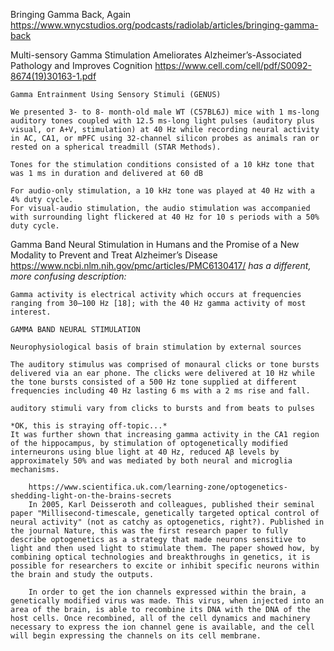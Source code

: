 Bringing Gamma Back, Again
https://www.wnycstudios.org/podcasts/radiolab/articles/bringing-gamma-back


Multi-sensory Gamma Stimulation Ameliorates Alzheimer’s-Associated Pathology and Improves Cognition
https://www.cell.com/cell/pdf/S0092-8674(19)30163-1.pdf
    
    Gamma Entrainment Using Sensory Stimuli (GENUS)

    We presented 3- to 8- month-old male WT (C57BL6J) mice with 1 ms-long auditory tones coupled with 12.5 ms-long light pulses (auditory plus visual, or A+V, stimulation) at 40 Hz while recording neural activity in AC, CA1, or mPFC using 32-channel silicon probes as animals ran or rested on a spherical treadmill (STAR Methods). 

    Tones for the stimulation conditions consisted of a 10 kHz tone that was 1 ms in duration and delivered at 60 dB
    
    For audio-only stimulation, a 10 kHz tone was played at 40 Hz with a 4% duty cycle.
    For visual-audio stimulation, the audio stimulation was accompanied with surrounding light flickered at 40 Hz for 10 s periods with a 50% duty cycle. 

Gamma Band Neural Stimulation in Humans and the Promise of a New Modality to Prevent and Treat Alzheimer’s Disease
https://www.ncbi.nlm.nih.gov/pmc/articles/PMC6130417/
    *has a different, more confusing description:*

    Gamma activity is electrical activity which occurs at frequencies ranging from 30–100 Hz [18]; with the 40 Hz gamma activity of most interest. 

    GAMMA BAND NEURAL STIMULATION
    
    Neurophysiological basis of brain stimulation by external sources
 
    The auditory stimulus was comprised of monaural clicks or tone bursts delivered via an ear phone. The clicks were delivered at 10 Hz while the tone bursts consisted of a 500 Hz tone supplied at different frequencies including 40 Hz lasting 6 ms with a 2 ms rise and fall.

    auditory stimuli vary from clicks to bursts and from beats to pulses

    *OK, this is straying off-topic...*
    It was further shown that increasing gamma activity in the CA1 region of the hippocampus, by stimulation of optogenetically modified interneurons using blue light at 40 Hz, reduced Aβ levels by approximately 50% and was mediated by both neural and microglia mechanisms.

        https://www.scientifica.uk.com/learning-zone/optogenetics-shedding-light-on-the-brains-secrets
        In 2005, Karl Deisseroth and colleagues, published their seminal paper "Millisecond-timescale, genetically targeted optical control of neural activity" (not as catchy as optogenetics, right?). Published in the journal Nature, this was the first research paper to fully describe optogenetics as a strategy that made neurons sensitive to light and then used light to stimulate them. The paper showed how, by combining optical technologies and breakthroughs in genetics, it is possible for researchers to excite or inhibit specific neurons within the brain and study the outputs.

        In order to get the ion channels expressed within the brain, a genetically modified virus was made. This virus, when injected into an area of the brain, is able to recombine its DNA with the DNA of the host cells. Once recombined, all of the cell dynamics and machinery necessary to express the ion channel gene is available, and the cell will begin expressing the channels on its cell membrane.
